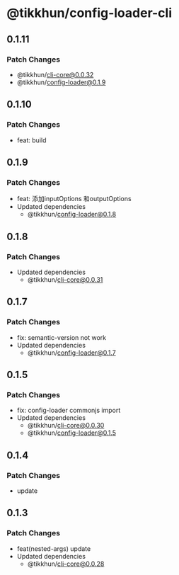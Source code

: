 # @tikkhun/config-loader-cli

## 0.1.11

### Patch Changes

- @tikkhun/cli-core@0.0.32
- @tikkhun/config-loader@0.1.9

## 0.1.10

### Patch Changes

- feat: build

## 0.1.9

### Patch Changes

- feat: 添加inputOptions 和outputOptions
- Updated dependencies
  - @tikkhun/config-loader@0.1.8

## 0.1.8

### Patch Changes

- Updated dependencies
  - @tikkhun/cli-core@0.0.31

## 0.1.7

### Patch Changes

- fix: semantic-version not work
- Updated dependencies
  - @tikkhun/config-loader@0.1.7

## 0.1.5

### Patch Changes

- fix: config-loader commonjs import
- Updated dependencies
  - @tikkhun/cli-core@0.0.30
  - @tikkhun/config-loader@0.1.5

## 0.1.4

### Patch Changes

- update

## 0.1.3

### Patch Changes

- feat(nested-args) update
- Updated dependencies
  - @tikkhun/cli-core@0.0.28
